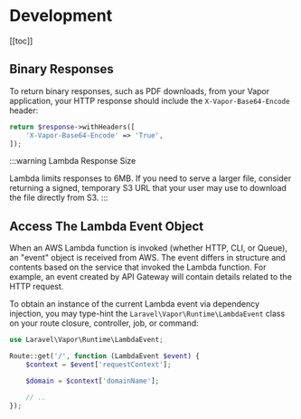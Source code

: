 # Development

[[toc]]

## Binary Responses

To return binary responses, such as PDF downloads, from your Vapor application, your HTTP response should include the `X-Vapor-Base64-Encode` header:

```php
return $response->withHeaders([
    'X-Vapor-Base64-Encode' => 'True',
]);
```

:::warning Lambda Response Size

Lambda limits responses to 6MB. If you need to serve a larger file, consider returning a signed, temporary S3 URL that your user may use to download the file directly from S3.
:::

## Access The Lambda Event Object

When an AWS Lambda function is invoked (whether HTTP, CLI, or Queue), an "event" object is received from AWS. The event differs in structure and contents based on the service that invoked the Lambda function. For example, an event created by API Gateway will contain details related to the HTTP request.

To obtain an instance of the current Lambda event via dependency injection, you may type-hint the `Laravel\Vapor\Runtime\LambdaEvent` class on your route closure, controller, job, or command:

```php
use Laravel\Vapor\Runtime\LambdaEvent;

Route::get('/', function (LambdaEvent $event) {
    $context = $event['requestContext'];

    $domain = $context['domainName'];

    // ..
});
```
